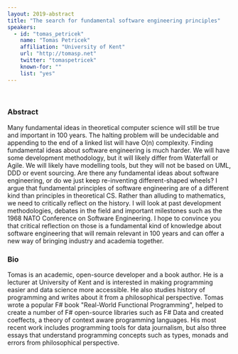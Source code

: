 ```yaml
---
layout: 2019-abstract
title: "The search for fundamental software engineering principles"
speakers:
  - id: "tomas_petricek"
    name: "Tomas Petricek"
    affiliation: "University of Kent"
    url: "http://tomasp.net"
    twitter: "tomaspetricek"
    known-for: ""
    list: "yes"
---
```


<br/>

### Abstract

Many fundamental ideas in theoretical computer science will still be true and important in 100 years. The halting problem will be undecidable and appending to the end of a linked list will have O(n) complexity. Finding fundamental ideas about software engineering is much harder. We will have some development methodology, but it will likely differ from Waterfall or Agile. We will likely have  modelling tools, but they will not be based on UML, DDD or event sourcing. Are there any fundamental ideas about software engineering, or do we just keep re-inventing different-shaped wheels?  I argue that fundamental principles of software engineering are of a different kind than principles in theoretical CS. Rather than alluding to mathematics, we need to critically reflect on the history. I will look at past development methodologies, debates in the field and important milestones such as the 1968 NATO Conference on Software Engineering. I hope to convince you that critical reflection on those is a fundamental kind of knowledge about software engineering that will remain relevant in 100 years and can offer a new way of bringing industry and academia together.

### Bio

Tomas is an academic, open-source developer and a book author. He is a lecturer at University of Kent and is interested in making programming easier and data science more accessible. He also studies history of programming and writes about it from a philosophical perspective. Tomas wrote a popular F# book "Real-World Functional Programming", helped to create a number of F# open-source libraries such as F# Data and created coeffects, a theory of context aware programming languages. His most recent work includes programming tools for data journalism, but also three essays that understand programming concepts such as types, monads and errors from philosophical perspective.

